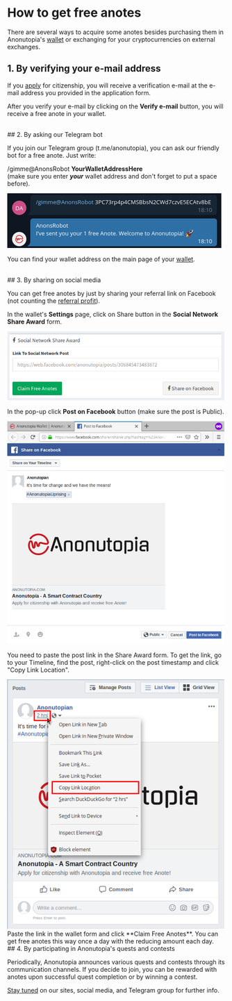 # How to get free anotes

There are several ways to acquire some anotes besides purchasing them in Anonutopia's [wallet](https://wallet.anonutopia.com) or exchanging for your cryptocurrencies on external exchanges. 


## 1. By verifying your e-mail address

If you [apply](https://www.anonutopia.com/apply/) for citizenship, you will receive a verification e-mail at the e-mail address you provided in the application form.

After you verify your e-mail by clicking on the **Verify e-mail** button, you will receive a free anote in your wallet. 

<br/>
## 2. By asking our Telegram bot

If you join our Telegram group (t.me/anonutopia), you can ask our friendly bot for a free anote. Just write:

/gimme@AnonsRobot **YourWalletAddressHere**<br/>(make sure you enter _**your**_ wallet address and don't forget to put a space before).

![Anonutopia - Telegram Bot](https://github.com/anonutopia/docs.anonutopia.com/blob/master/files/get-free-anotes/telegram.png)

You can find your wallet address on the main page of your [wallet](https://wallet.anonutopia.com).

<br/>
## 3. By sharing on social media        

You can get free anotes by just by sharing your referral link on Facebook (not counting the [referral profit](https://github.com/anonutopia/docs.anonutopia.com/blob/master/how-to/use-wallet.md#referral-profit)).

In the wallet's **Settings** page, click on Share button in the **Social Network Share Award** form. 

<img src="https://github.com/anonutopia/docs.anonutopia.com/blob/master/files/get-free-anotes/share.png" width="500">
<br/>

In the pop-up click **Post on Facebook** button (make sure the post is Public). 

<img src="https://github.com/anonutopia/docs.anonutopia.com/blob/master/files/get-free-anotes/facebook.png" width="500">
<br/>

You need to paste the post link in the Share Award form. To get the link, go to your Timeline, find the post, right-click on the post timestamp and click "Copy Link Location". 

<img src="https://github.com/anonutopia/docs.anonutopia.com/blob/master/files/get-free-anotes/link.png" width="500">
<br/>
Paste the link in the wallet form and click **Claim Free Anotes**. You can get free anotes this way once a day with the reducing amount each day. 

<br/>
## 4. By participating in Anonutopia's quests and contests 

Periodically, Anonutopia announces various quests and contests through its communication channels. If you decide to join, you can be rewarded with anotes upon successful quest completion or by winning a contest.

[Stay tuned](https://www.anonutopia.com/contact/) on our sites, social media, and Telegram group for further info.   
